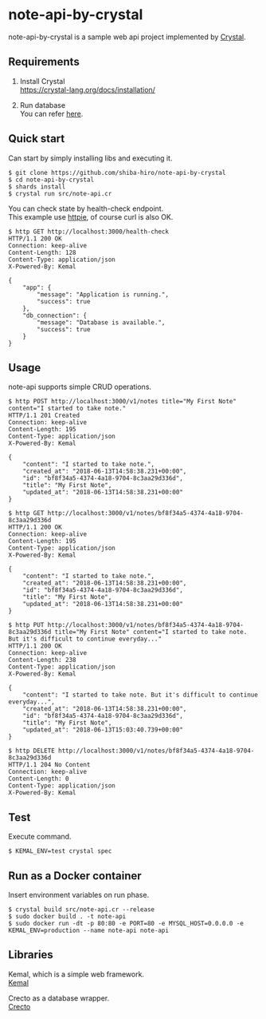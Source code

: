 # note-api-by-crystal

note-api-by-crystal is a sample web api project implemented by [Crystal](https://crystal-lang.org/).


## Requirements

1. Install Crystal  
https://crystal-lang.org/docs/installation/

2. Run database  
You can refer [here](https://github.com/shiba-hiro/note-mysql).


## Quick start

Can start by simply installing libs and executing it.
```
$ git clone https://github.com/shiba-hiro/note-api-by-crystal
$ cd note-api-by-crystal
$ shards install
$ crystal run src/note-api.cr
```

You can check state by health-check endpoint.  
This example use [httpie](https://httpie.org/), of course curl is also OK.
```
$ http GET http://localhost:3000/health-check
HTTP/1.1 200 OK
Connection: keep-alive
Content-Length: 128
Content-Type: application/json
X-Powered-By: Kemal

{
    "app": {
        "message": "Application is running.",
        "success": true
    },
    "db_connection": {
        "message": "Database is available.",
        "success": true
    }
}
```


## Usage

note-api supports simple CRUD operations.

```
$ http POST http://localhost:3000/v1/notes title="My First Note" content="I started to take note."
HTTP/1.1 201 Created
Connection: keep-alive
Content-Length: 195
Content-Type: application/json
X-Powered-By: Kemal

{
    "content": "I started to take note.", 
    "created_at": "2018-06-13T14:58:38.231+00:00", 
    "id": "bf8f34a5-4374-4a18-9704-8c3aa29d336d", 
    "title": "My First Note", 
    "updated_at": "2018-06-13T14:58:38.231+00:00"
}
```

```
$ http GET http://localhost:3000/v1/notes/bf8f34a5-4374-4a18-9704-8c3aa29d336d
HTTP/1.1 200 OK
Connection: keep-alive
Content-Length: 195
Content-Type: application/json
X-Powered-By: Kemal

{
    "content": "I started to take note.", 
    "created_at": "2018-06-13T14:58:38.231+00:00", 
    "id": "bf8f34a5-4374-4a18-9704-8c3aa29d336d", 
    "title": "My First Note", 
    "updated_at": "2018-06-13T14:58:38.231+00:00"
}
```

```
$ http PUT http://localhost:3000/v1/notes/bf8f34a5-4374-4a18-9704-8c3aa29d336d title="My First Note" content="I started to take note. But it's difficult to continue everyday..."
HTTP/1.1 200 OK
Connection: keep-alive
Content-Length: 238
Content-Type: application/json
X-Powered-By: Kemal

{
    "content": "I started to take note. But it's difficult to continue everyday...", 
    "created_at": "2018-06-13T14:58:38.231+00:00", 
    "id": "bf8f34a5-4374-4a18-9704-8c3aa29d336d", 
    "title": "My First Note", 
    "updated_at": "2018-06-13T15:03:40.739+00:00"
}
```

```
$ http DELETE http://localhost:3000/v1/notes/bf8f34a5-4374-4a18-9704-8c3aa29d336d
HTTP/1.1 204 No Content
Connection: keep-alive
Content-Length: 0
Content-Type: application/json
X-Powered-By: Kemal
```


## Test

Execute command.
```
$ KEMAL_ENV=test crystal spec
```


## Run as a Docker container

Insert environment variables on run phase.
```
$ crystal build src/note-api.cr --release
$ sudo docker build . -t note-api
$ sudo docker run -dt -p 80:80 -e PORT=80 -e MYSQL_HOST=0.0.0.0 -e KEMAL_ENV=production --name note-api note-api
```


## Libraries
Kemal, which is a simple web framework.  
[Kemal](https://github.com/kemalcr/kemal)

Crecto as a database wrapper.  
[Crecto](https://github.com/Crecto/crecto)